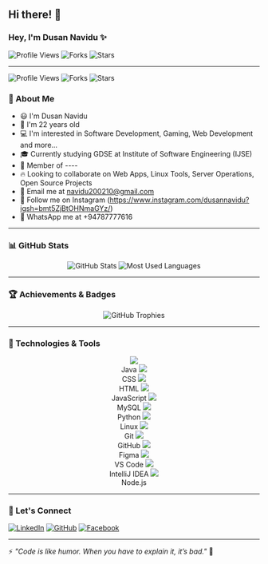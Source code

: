 ## Hi there! 👋

### Hey, I'm Dusan Navidu ✨

![Profile Views](https://komarev.com/ghpvc/?username=yourusername&label=Views&color=brightgreen&style=flat-square)
![Forks](https://img.shields.io/github/forks/yourusername/yourrepo?style=social)
![Stars](https://img.shields.io/github/stars/yourusername/yourrepo?style=social)

---

<script>
    let nameElement = document.getElementById("name");
    let names = ["Dusan Navidu", "Dusan", "Navidu"];
    let index = 0;
    
    setInterval(() => {
        nameElement.innerText = names[index];
        index = (index + 1) % names.length;
    }, 2000);
</script>


![Profile Views](https://komarev.com/ghpvc/?username=yourusername&label=Views&color=brightgreen&style=flat-square)
![Forks](https://img.shields.io/github/forks/yourusername/yourrepo?style=social)
![Stars](https://img.shields.io/github/stars/yourusername/yourrepo?style=social)


### 🚀 About Me
- 😃 I'm Dusan Navidu
- 🎂 I'm 22 years old
- 💻 I'm interested in Software Development, Gaming, Web Development and more...
- 🎓 Currently studying GDSE at Institute of Software Engineering (IJSE)
- 🌟 Member of ----
- 🔥 Looking to collaborate on Web Apps, Linux Tools, Server Operations, Open Source Projects
- 📧 Email me at navidu200210@gmail.com
- 📸 Follow me on Instagram (https://www.instagram.com/dusannavidu?igsh=bmt5ZjBtOHNmaGYz/)
- 📱 WhatsApp me at +94787777616

---

### 📊 GitHub Stats
<div align="center">
    <img src="https://github-readme-stats.vercel.app/api?username=yourusername&show_icons=true&theme=radical" alt="GitHub Stats" />
    <img src="https://github-readme-stats.vercel.app/api/top-langs/?username=yourusername&layout=compact&theme=radical" alt="Most Used Languages" />
</div>

---

### 🏆 Achievements & Badges
<div align="center">
    <img src="https://github-profile-trophy.vercel.app/?username=yourusername&theme=radical&margin-w=10" alt="GitHub Trophies" />
</div>

---

### 🔧 Technologies & Tools

<div align="center">
<img src="https://img.shields.io/badge/Java-ED8B00?style=for-the-badge&logo=java&logoColor=white" /><br>Java
<img src="https://img.shields.io/badge/CSS3-1572B6?style=for-the-badge&logo=css3&logoColor=white" /><br>CSS
<img src="https://img.shields.io/badge/HTML5-E34F26?style=for-the-badge&logo=html5&logoColor=white" /><br>HTML
<img src="https://img.shields.io/badge/JavaScript-F7DF1E?style=for-the-badge&logo=javascript&logoColor=black" /><br>JavaScript
<img src="https://img.shields.io/badge/MySQL-4479A1?style=for-the-badge&logo=mysql&logoColor=white" /><br>MySQL
<img src="https://img.shields.io/badge/Python-3670A0?style=for-the-badge&logo=python&logoColor=white" /><br>Python
<img src="https://img.shields.io/badge/Linux-FCC624?style=for-the-badge&logo=linux&logoColor=black" /><br>Linux
<img src="https://img.shields.io/badge/Git-F05032?style=for-the-badge&logo=git&logoColor=white" /><br>Git
<img src="https://img.shields.io/badge/GitHub-181717?style=for-the-badge&logo=github" /><br>GitHub
<img src="https://img.shields.io/badge/Figma-F24E1E?style=for-the-badge&logo=figma&logoColor=white" /><br>Figma
<img src="https://img.shields.io/badge/VS%20Code-007ACC?style=for-the-badge&logo=visual-studio-code&logoColor=white" /><br>VS Code
<img src="https://img.shields.io/badge/IntelliJ%20IDEA-000000?style=for-the-badge&logo=intellij-idea&logoColor=white" /><br>IntelliJ IDEA
<img src="https://img.shields.io/badge/Node.js-43853D?style=for-the-badge&logo=node.js&logoColor=white" /><br>Node.js
</div>

---

### 🤝 Let's Connect
[![LinkedIn](https://img.shields.io/badge/LinkedIn-blue?style=for-the-badge&logo=linkedin)](https://linkedin.com/in/dusan-navidu-11b9a234a?utm_source=share&utm_campaign=share_via&utm_content=profile&utm_medium=android_app)
[![GitHub](https://img.shields.io/badge/GitHub-181717?style=for-the-badge&logo=github)](https://github.com/DusanNavidu)
[![Facebook](https://img.shields.io/badge/Facebook-1877F2?style=for-the-badge&logo=facebook&logoColor=white)](https://www.facebook.com/share/17ZPqeFdtN/)

---

⚡ *"Code is like humor. When you have to explain it, it’s bad."* 🚀
